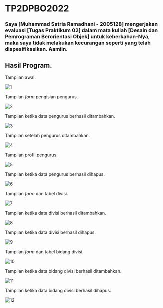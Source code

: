 # TP2DPBO2022
### Saya [Muhammad Satria Ramadhani - 2005128] mengerjakan evaluasi [Tugas Praktikum 02] dalam mata kuliah [Desain dan Pemrograman Berorientasi Objek] untuk keberkahan-Nya, maka saya tidak melakukan kecurangan seperti yang telah dispesifikasikan. Aamiin.

## Hasil Program.

Tampilan awal.

![1](https://user-images.githubusercontent.com/72297396/164054638-9a87fa76-d419-45ba-ba34-7eaf889c05a6.png)

Tampilan *form* pengisian pengurus.

![2](https://user-images.githubusercontent.com/72297396/164054810-dab561cc-f463-47ff-96fc-b4f857b8843a.png)

Tampilan ketika data pengurus berhasil ditambahkan.

![3](https://user-images.githubusercontent.com/72297396/164054853-ff27c9af-ba2b-4e39-bef2-f65562e86e38.png)

Tampilan setelah pengurus ditambahkan.

![4](https://user-images.githubusercontent.com/72297396/164054883-8bdebc55-74a3-4116-9541-584d5f77448f.png)

Tampilan profil pengurus.

![5](https://user-images.githubusercontent.com/72297396/164054924-b1378e91-3f94-4c7d-820e-3011b3a2e1ad.png)

Tampilan ketika data pengurus berhasil dihapus.

![6](https://user-images.githubusercontent.com/72297396/164054960-0cc7c477-b5e9-48e9-9aeb-9901e3ddd82a.png)

Tampilan *form* dan tabel divisi.

![7](https://user-images.githubusercontent.com/72297396/164055025-21e7f821-5f9c-48fc-ba1a-e5089114483f.png)

Tampilan ketika data divisi berhasil ditambahkan.

![8](https://user-images.githubusercontent.com/72297396/164055069-216f482b-9fae-4f4f-bfab-21bfe406372b.png)

Tampilan ketika data divisi berhasil dihapus.

![9](https://user-images.githubusercontent.com/72297396/164055144-ee1badf3-7f8f-46d0-8e8b-1322dca49f1f.png)

Tampilan *form* dan tabel bidang divisi.

![10](https://user-images.githubusercontent.com/72297396/164055187-267c47fe-c515-41c0-9617-269bce367364.png)

Tampilan ketika data bidang divisi berhasil ditambahkan.

![11](https://user-images.githubusercontent.com/72297396/164055250-034e3d9a-16a4-4df7-b495-042321eac7d2.png)

Tampilan ketika data bidang divisi berhasil dihapus.

![12](https://user-images.githubusercontent.com/72297396/164055284-b137f274-4dd5-427d-89f4-71041bd89eaa.png)
